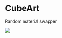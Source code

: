 # CubeArt
Random material swapper

![](https://github.com/addeponkeN/CubeArt/blob/master/example.gif)

